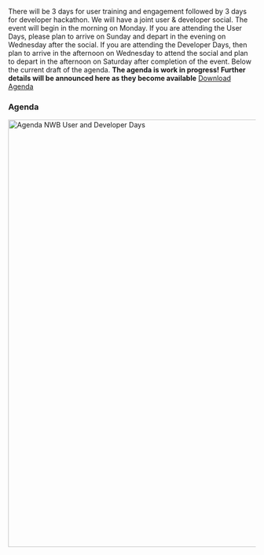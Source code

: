 There will be 3 days for user training and engagement followed by 3  days for developer hackathon.  We will have a 
joint user & developer social. The event will begin in the morning on Monday. If you are attending the User Days, 
please plan to arrive on Sunday and depart in the evening on Wednesday after the social. If you are attending the 
Developer Days, then plan to arrive in the afternoon on Wednesday to attend the social and plan to depart in the 
afternoon on Saturday after completion of the event. Below the current draft of the agenda. **The agenda is work in 
progress! Further details will be announced here as they become available** 
[Download Agenda](agenda/Agenda_NWB_hackathon_2023.pdf)

### Agenda

<a href="agenda/Agenda_NWB_hackathon_2023.pdf">
    <img align="center" alt="Agenda NWB User and Developer Days" src="agenda/Agenda_NWB_hackathon_2023.png" width="870">
</a>

<!---### Agenda: Calendar--->

<!---We will update the below calendar once the agenda has been finalized.--->

<!---<iframe src="https://calendar.google.com/calendar/embed?mode=AGENDA&amp;height=600&amp;wkst=1&amp;bgcolor=%23FFFFFF&amp;src=lbl.gov_6b2ckprkr6s7eojvefua4a89a4%40group.calendar.google.com&amp;color=%23333333&amp;ctz=America%2FNew_York" style="border-width:0" width="800" height="600" frameborder="0" scrolling="no"></iframe>
[How to add this calendar to your own?](CALENDAR_INSTRUCTIONS.md)--->

